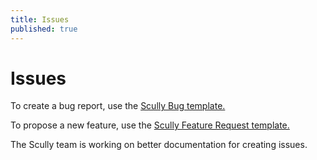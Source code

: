 ```yaml
---
title: Issues
published: true
---
```


# Issues

To create a bug report, use the [Scully Bug template.](https://github.com/scullyio/scully/issues/new?assignees=&labels=bug&template=---bug-report.md&title=)

To propose a new feature, use the [Scully Feature Request template.](https://github.com/scullyio/scully/issues/new?assignees=&labels=enhancement&template=---feature-request.md&title=)

The Scully team is working on better documentation for creating issues.

